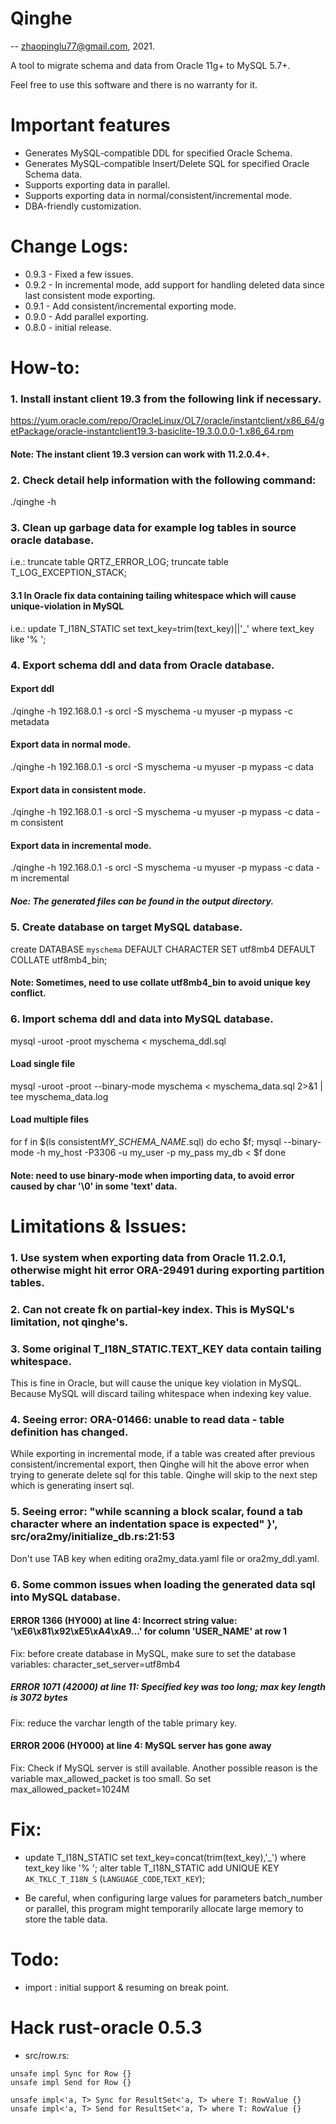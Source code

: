 
# Qinghe
-- zhaopinglu77@gmail.com, 2021.

A tool to migrate schema and data from Oracle 11g+ to MySQL 5.7+. 

Feel free to use this software and there is no warranty for it.

# Important features
* Generates MySQL-compatible DDL for specified Oracle Schema.
* Generates MySQL-compatible Insert/Delete SQL for specified Oracle Schema data.
* Supports exporting data in parallel.
* Supports exporting data in normal/consistent/incremental mode.
* DBA-friendly customization.

# Change Logs:
* 0.9.3 - Fixed a few issues.
* 0.9.2 - In incremental mode, add support for handling deleted data since last consistent mode exporting.
* 0.9.1 - Add consistent/incremental exporting mode.
* 0.9.0 - Add parallel exporting.
* 0.8.0 - initial release.


# How-to:
### 1. Install instant client 19.3 from the following link if necessary.
https://yum.oracle.com/repo/OracleLinux/OL7/oracle/instantclient/x86_64/getPackage/oracle-instantclient19.3-basiclite-19.3.0.0.0-1.x86_64.rpm

#### Note: The instant client 19.3 version can work with 11.2.0.4+.

### 2. Check detail help information with the following command:
./qinghe -h

### 3. Clean up garbage data for example log tables in source oracle database.
i.e.:
truncate table QRTZ_ERROR_LOG;
truncate table T_LOG_EXCEPTION_STACK;

#### 3.1 In Oracle fix data containing tailing whitespace which will cause unique-violation in MySQL
i.e.:
update T_I18N_STATIC set text_key=trim(text_key)||'_' where text_key like '% ';

### 4. Export schema ddl and data from Oracle database.

#### Export ddl
./qinghe -h 192.168.0.1 -s orcl -S myschema -u myuser -p mypass -c metadata

#### Export data in normal mode.
./qinghe -h 192.168.0.1 -s orcl -S myschema -u myuser -p mypass -c data

#### Export data in consistent mode.
./qinghe -h 192.168.0.1 -s orcl -S myschema -u myuser -p mypass -c data -m consistent

#### Export data in incremental mode.
./qinghe -h 192.168.0.1 -s orcl -S myschema -u myuser -p mypass -c data -m incremental

##### Noe: The generated files can be found in the output directory.


### 5. Create database on target MySQL database.
create DATABASE `myschema` DEFAULT CHARACTER SET utf8mb4 DEFAULT COLLATE utf8mb4_bin;

#### Note: Sometimes, need to use collate utf8mb4_bin to avoid unique key conflict.


### 6. Import schema ddl and data into MySQL database.
mysql -uroot -proot myschema < myschema_ddl.sql

#### Load single file
mysql -uroot -proot --binary-mode myschema < myschema_data.sql 2>&1 | tee myschema_data.log

#### Load multiple files
for f in $(ls consistent*MY_SCHEMA_NAME*.sql)
do echo $f;
mysql --binary-mode -h my_host -P3306 -u my_user -p my_pass my_db < $f
done

#### Note: need to use binary-mode when importing data, to avoid error caused by char '\0' in some 'text' data.



# Limitations & Issues:
### 1. Use system when exporting data from Oracle 11.2.0.1, otherwise might hit error ORA-29491 during exporting partition tables.

### 2. Can not create fk on partial-key index. This is MySQL's limitation, not qinghe's.

### 3. Some original T_I18N_STATIC.TEXT_KEY data contain tailing whitespace.
This is fine in Oracle, but will cause the unique key violation in MySQL.
Because MySQL will discard tailing whitespace when indexing key value.

### 4. Seeing error: ORA-01466: unable to read data - table definition has changed.
While exporting in incremental mode, if a table was created after previous consistent/incremental export,
then Qinghe will hit the above error when trying to generate delete sql for this table. 
Qinghe will skip to the next step which is generating insert sql.

### 5. Seeing error: "while scanning a block scalar, found a tab character where an indentation space is expected" }', src/ora2my/initialize_db.rs:21:53
Don't use TAB key when editing ora2my_data.yaml file or ora2my_ddl.yaml.

### 6. Some common issues when loading the generated data sql into MySQL database.
#### ERROR 1366 (HY000) at line 4: Incorrect string value: '\xE6\x81\x92\xE5\xA4\xA9...' for column 'USER_NAME' at row 1
 
Fix: before create database in MySQL, make sure to set the database variables: character_set_server=utf8mb4

##### ERROR 1071 (42000) at line 11: Specified key was too long; max key length is 3072 bytes
Fix: reduce the varchar length of the table primary key.

#### ERROR 2006 (HY000) at line 4: MySQL server has gone away
Fix: Check if MySQL server is still available.
Another possible reason is the variable max_allowed_packet is too small. So set max_allowed_packet=1024M

# Fix:
* update T_I18N_STATIC set text_key=concat(trim(text_key),'_') where text_key like '% ';
alter table T_I18N_STATIC add  UNIQUE KEY `AK_TKLC_T_I18N_S` (`LANGUAGE_CODE`,`TEXT_KEY`);

* Be careful, when configuring large values for parameters batch_number or parallel,
this program might temporarily allocate large memory to store the table data.

# Todo:
* import : initial support & resuming on break point.




# Hack rust-oracle 0.5.3
* src/row.rs:
````
unsafe impl Sync for Row {}
unsafe impl Send for Row {}

unsafe impl<'a, T> Sync for ResultSet<'a, T> where T: RowValue {}
unsafe impl<'a, T> Send for ResultSet<'a, T> where T: RowValue {}
````


